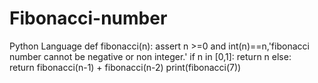 # Fibonacci-number
Python Language
def fibonacci(n):
    assert n >=0 and int(n)==n,'fibonacci number cannot be negative or non integer.'
    if n in [0,1]:
        return n
    else:    
        return fibonacci(n-1) + fibonacci(n-2)
print(fibonacci(7))    

